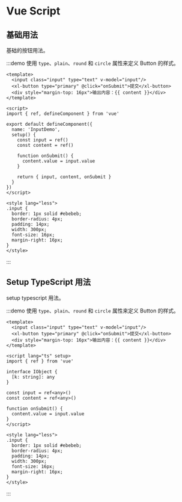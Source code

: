 # Vue Script

## 基础用法

基础的按钮用法。

:::demo 使用 `type`、`plain`、`round` 和 `circle` 属性来定义 Button 的样式。

```vue
<template>
  <input class="input" type="text" v-model="input"/>
  <xl-button type="primary" @click="onSubmit">提交</xl-button>
  <div style="margin-top: 16px">输出内容：{{ content }}</div>
</template>

<script>
import { ref, defineComponent } from 'vue'

export default defineComponent({
  name: 'InputDemo',
  setup() {
    const input = ref()
    const content = ref()

    function onSubmit() {
      content.value = input.value
    }

    return { input, content, onSubmit }
  }
})
</script>

<style lang="less">
.input {
  border: 1px solid #ebebeb;
  border-radius: 4px;
  padding: 14px;
  width: 300px;
  font-size: 16px;
  margin-right: 16px;
}
</style>
```

:::

## Setup TypeScript 用法

setup typescript 用法。

:::demo 使用 `type`、`plain`、`round` 和 `circle` 属性来定义 Button 的样式。

```vue
<template>
  <input class="input" type="text" v-model="input"/>
  <xl-button type="primary" @click="onSubmit">提交</xl-button>
  <div style="margin-top: 16px">输出内容：{{ content }}</div>
</template>

<script lang="ts" setup>
import { ref } from 'vue'

interface IObject {
  [k: string]: any
}

const input = ref<any>()
const content = ref<any>()

function onSubmit() {
  content.value = input.value
}
</script>

<style lang="less">
.input {
  border: 1px solid #ebebeb;
  border-radius: 4px;
  padding: 14px;
  width: 300px;
  font-size: 16px;
  margin-right: 16px;
}
</style>
```

:::
